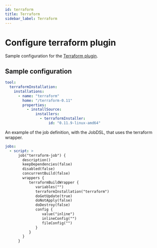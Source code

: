 ```yaml
---
id: terraform
title: Terraform
sidebar_label: Terraform
---
```


# Configure terraform plugin

Sample configuration for the [Terraform plugin](https://plugins.jenkins.io/terraform).

## Sample configuration

```yaml
tool:
  terraformInstallation:
    installations:
      - name: "terraform"
        home: "/terraform-0.11"
        properties:
          - installSource:
              installers:
                - terraformInstaller:
                    id: "0.11.9-linux-amd64"
```

An example of the job definition, with the JobDSL, that uses the terraform wrapper.

```yaml
jobs:
  - script: >
      job("terraform-job") {
        description()
        keepDependencies(false)
        disabled(false)
        concurrentBuild(false)
        wrappers {
           terraformBuildWrapper {
              variables("")
              terraformInstallation("terraform")
              doGetUpdate(true)
              doNotApply(false)
              doDestroy(false)
              config {
                 value("inline")
                 inlineConfig("")
                 fileConfig("")
              }
           }
        }
      }
```
